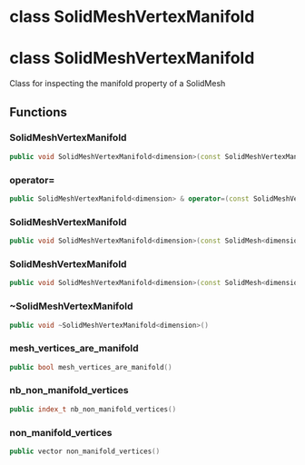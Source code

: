 # class SolidMeshVertexManifold

# class SolidMeshVertexManifold

Class for inspecting the manifold property of a SolidMesh

## Functions

### SolidMeshVertexManifold

```cpp
public void SolidMeshVertexManifold<dimension>(const SolidMeshVertexManifold<dimension> & )
```

### operator=

```cpp
public SolidMeshVertexManifold<dimension> & operator=(const SolidMeshVertexManifold<dimension> & )
```

### SolidMeshVertexManifold

```cpp
public void SolidMeshVertexManifold<dimension>(const SolidMesh<dimension> & mesh)
```

### SolidMeshVertexManifold

```cpp
public void SolidMeshVertexManifold<dimension>(const SolidMesh<dimension> & mesh, bool verbose)
```

### ~SolidMeshVertexManifold

```cpp
public void ~SolidMeshVertexManifold<dimension>()
```

### mesh_vertices_are_manifold

```cpp
public bool mesh_vertices_are_manifold()
```

### nb_non_manifold_vertices

```cpp
public index_t nb_non_manifold_vertices()
```

### non_manifold_vertices

```cpp
public vector non_manifold_vertices()
```
